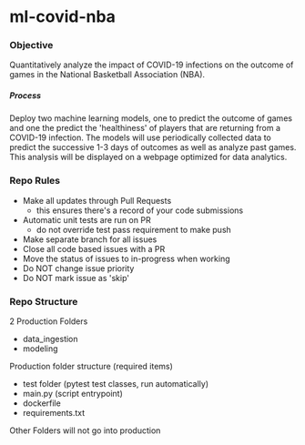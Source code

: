 # ml-covid-nba

### Objective
Quantitatively analyze the impact of COVID-19 infections on the outcome of games in the National Basketball Association (NBA).   
##### Process
Deploy two machine learning models, one to predict the outcome of games and one the predict the 'healthiness' of players that are returning from a COVID-19 infection. The models will use periodically collected data to predict the successive 1-3 days of outcomes as well as analyze past games. This analysis will be displayed on a webpage optimized for data analytics.

### Repo Rules
* Make all updates through Pull Requests
  * this ensures there's a record of your code submissions
* Automatic unit tests are run on PR
  * do not override test pass requirement to make push
* Make separate branch for all issues
* Close all code based issues with a PR
* Move the status of issues to in-progress when working
* Do NOT change issue priority
* Do NOT mark issue as 'skip'

### Repo Structure

2 Production Folders
* data_ingestion
* modeling

Production folder structure (required items)
* test folder (pytest test classes, run automatically)
* main.py (script entrypoint)
* dockerfile 
* requirements.txt

Other Folders will not go into production




